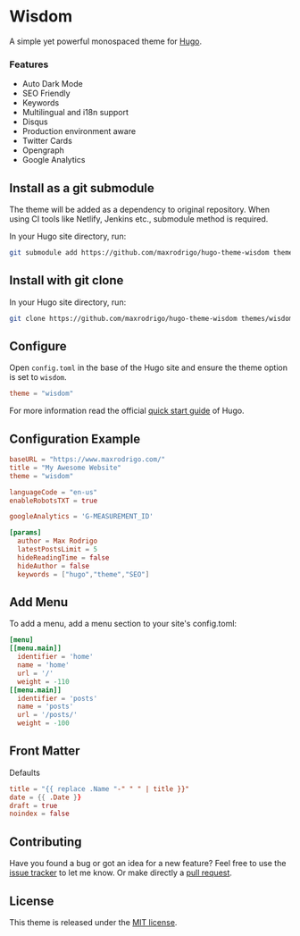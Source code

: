 # Wisdom

A simple yet powerful monospaced theme for [Hugo](https://gohugo.io/).

### Features

- Auto Dark Mode
- SEO Friendly
- Keywords
- Multilingual and i18n support
- Disqus
- Production environment aware
- Twitter Cards
- Opengraph
- Google Analytics

## Install as a git submodule

The theme will be added as a dependency to original repository. When using CI tools like Netlify, Jenkins etc., submodule method is required.

In your Hugo site directory, run:

```sh
git submodule add https://github.com/maxrodrigo/hugo-theme-wisdom themes/wisdom
```

## Install with git clone

In your Hugo site directory, run:

```sh
git clone https://github.com/maxrodrigo/hugo-theme-wisdom themes/wisdom
```

## Configure

Open `config.toml` in the base of the Hugo site and ensure the theme option is set to `wisdom`.

```toml
theme = "wisdom"
```

For more information read the official [quick start guide](https://gohugo.io/getting-started/quick-start/) of Hugo.

## Configuration Example

```toml
baseURL = "https://www.maxrodrigo.com/"
title = "My Awesome Website"
theme = "wisdom"

languageCode = "en-us"
enableRobotsTXT = true

googleAnalytics = 'G-MEASUREMENT_ID'

[params]
  author = Max Rodrigo
  latestPostsLimit = 5
  hideReadingTime = false
  hideAuthor = false
  keywords = ["hugo","theme","SEO"]
```

## Add Menu

To add a menu, add a menu section to your site's config.toml:

```toml
[menu]
[[menu.main]]
  identifier = 'home'
  name = 'home'
  url = '/'
  weight = -110
[[menu.main]]
  identifier = 'posts'
  name = 'posts'
  url = '/posts/'
  weight = -100
```

## Front Matter

Defaults

```toml
title = "{{ replace .Name "-" " " | title }}"
date = {{ .Date }}
draft = true
noindex = false
```

## Contributing

Have you found a bug or got an idea for a new feature? Feel free to use the [issue tracker](https://github.com/maxrodrigo/hugo-theme-wisdom/issues) to let me know. Or make directly a [pull request](https://github.com/maxrodrigo/hugo-theme-wisdom/pulls).

## License

This theme is released under the [MIT license](https://github.com/maxrodrigo/hugo-theme-wisdom/blob/master/LICENSE).
